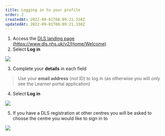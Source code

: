 ```yaml
---
title: Logging in to your profile
order: 2
createdAt: 2022-09-01T08:09:21.328Z
updatedAt: 2022-09-01T08:09:21.338Z
---
```

1. Access the [DLS landing page (https://www.dls.nhs.uk/v2/Home/Welcome​)](https://www.dls.nhs.uk/v2/Home/Welcome​)
2. Select **Log in​**

![](/img/ad-1-08-Logging-in.jpg)

3. Complete your **details** in each field​

> Use your **email address** (not ID) to log in​ (as otherwise you will only see the Learner portal application)

4. Select **Log in​**

![](/img/ad-1-09-Logging-in.jpg)

5. If you have a DLS registration at other centres you will be asked to choose the centre you would like to sign in to

![](/img/ad-1-10-Logging-in.jpg)